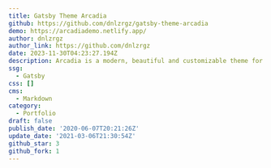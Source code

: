 ```yaml
---
title: Gatsby Theme Arcadia
github: https://github.com/dnlzrgz/gatsby-theme-arcadia
demo: https://arcadiademo.netlify.app/
author: dnlzrgz
author_link: https://github.com/dnlzrgz
date: 2023-11-30T04:23:27.194Z
description: Arcadia is a modern, beautiful and customizable theme for Gatsby.
ssg:
  - Gatsby
css: []
cms:
  - Markdown
category:
  - Portfolio
draft: false
publish_date: '2020-06-07T20:21:26Z'
update_date: '2021-03-06T21:30:54Z'
github_star: 3
github_fork: 1
---
```

